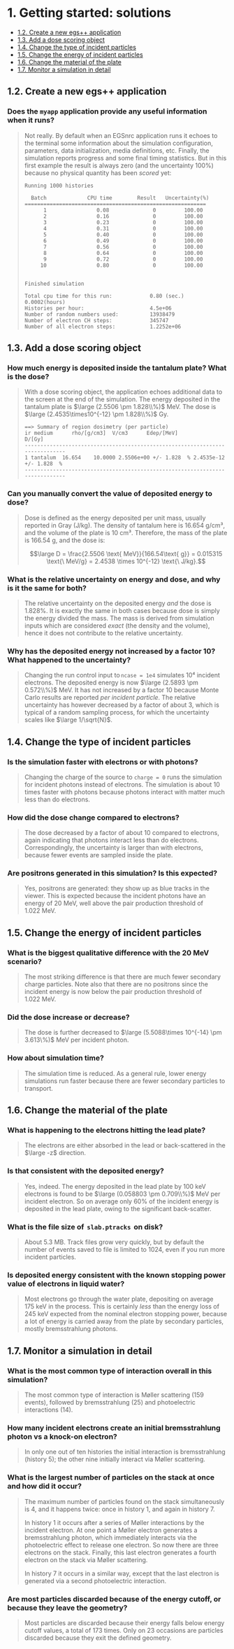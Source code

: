 # 1. Getting started: solutions <!-- omit in toc -->

- [1.2. Create a new egs++ application](#12-create-a-new-egs-application)
- [1.3. Add a dose scoring object](#13-add-a-dose-scoring-object)
- [1.4. Change the type of incident particles](#14-change-the-type-of-incident-particles)
- [1.5. Change the energy of incident particles](#15-change-the-energy-of-incident-particles)
- [1.6. Change the material of the plate](#16-change-the-material-of-the-plate)
- [1.7. Monitor a simulation in detail](#17-monitor-a-simulation-in-detail)

<!-- ## 1.1. -->

## 1.2. Create a new egs++ application

### Does the `myapp` application provide any useful information when it runs?

> Not really. By default when an EGSnrc application runs it echoes to the
> terminal some information about the simulation configuration, parameters, data
> initialization, media definitions, etc. Finally, the simulation reports
> progress and some final timing statistics. But in this first example the
> result is always zero (and the uncertainty 100%) because no physical quantity
> has been *scored* yet:
>
> ```text
> Running 1000 histories
>
>   Batch             CPU time        Result   Uncertainty(%)
> ==========================================================
>       1                0.08              0         100.00
>       2                0.16              0         100.00
>       3                0.23              0         100.00
>       4                0.31              0         100.00
>       5                0.40              0         100.00
>       6                0.49              0         100.00
>       7                0.56              0         100.00
>       8                0.64              0         100.00
>       9                0.72              0         100.00
>      10                0.80              0         100.00
>
>
> Finished simulation
>
> Total cpu time for this run:            0.80 (sec.) 0.0002(hours)
> Histories per hour:                     4.5e+06
> Number of random numbers used:          13938479
> Number of electron CH steps:            345747
> Number of all electron steps:           1.2252e+06
> ```

## 1.3. Add a dose scoring object

### How much energy is deposited inside the tantalum plate? What is the dose?

> With a dose scoring object, the application echoes additional data to the
> screen at the end of the simulation. The energy deposited in the tantalum
> plate is $\large (2.5506 \pm 1.828\\%)$ MeV. The dose is $\large
> (2.4535\times10^{-12} \pm 1.828\\%)$ Gy.
>
> ```text
> ==> Summary of region dosimetry (per particle)
> ir medium      rho/[g/cm3]  V/cm3      Edep/[MeV]              D/[Gy]
> -----------------------------------------------------------------------------
> 1 tantalum  16.654    10.0000 2.5506e+00 +/- 1.828  % 2.4535e-12 +/- 1.828  %
> -----------------------------------------------------------------------------
> ```

### Can you manually convert the value of deposited energy to dose?

> Dose is defined as the energy deposited per unit mass, usually reported in
> Gray (J/kg). The density of tantalum here is 16.654 g/cm³, and the volume of
> the plate is 10 cm³. Therefore, the mass of the plate is 166.54 g, and the
> dose is:
>
> $$\large  D = \frac{2.5506 \text{ MeV}}{166.54\text{ g}} = 0.015315 \text{\
> MeV/g} = 2.4538 \times 10^{-12} \text{\ J/kg}.$$

### What is the relative uncertainty on energy and dose, and why is it the same for both?

> The relative uncertainty on the deposited energy *and* the dose is 1.828%. It
> is exactly the same in both cases because dose is simply the energy divided
> the mass. The mass is derived from simulation inputs which are considered
> *exact* (the density and the volume), hence it does not contribute to the
> relative uncertainty.

### Why has the deposited energy not increased by a factor 10? What happened to the uncertainty?

> Changing the run control input to `ncase = 1e4` simulates 10⁴ incident
> electrons. The deposited energy is now $\large (2.5893 \pm 0.572\\%)$ MeV. It
> has not increased by a factor 10 because Monte Carlo results are reported *per
> incident particle*. The relative uncertainty has however decreased by a factor
> of about 3, which is typical of a random sampling process, for which the
> uncertainty scales like $\large 1/\sqrt{N}$.

## 1.4. Change the type of incident particles

### Is the simulation faster with electrons or with photons?

> Changing the charge of the source to `charge = 0` runs the simulation for
> incident photons instead of electrons. The simulation is about 10 times faster
> with photons because photons interact with matter much less than do electrons.

### How did the dose change compared to electrons?

> The dose decreased by a factor of about 10 compared to electrons, again
> indicating that photons interact less than do electrons. Correspondingly, the
> uncertainty is larger than with electrons, because fewer events are sampled
> inside the plate.

### Are positrons generated in this simulation? Is this expected?

> Yes, positrons are generated: they show up as blue tracks in the viewer. This
> is expected because the incident photons have an energy of 20 MeV, well above
> the pair production threshold of 1.022 MeV.

## 1.5. Change the energy of incident particles

### What is the biggest qualitative difference with the 20 MeV scenario?

> The most striking difference is that there are much fewer secondary charge
> particles. Note also that there are no positrons since the incident energy is
> now below the pair production threshold of 1.022 MeV.

### Did the dose increase or decrease?

> The dose is further decreased to $\large (5.5088\times 10^{-14} \pm
> 3.613\%)$ MeV per incident photon.

### How about simulation time?

> The simulation time is reduced. As a general rule, lower energy simulations
> run faster because there are fewer secondary particles to transport.

## 1.6. Change the material of the plate

### What is happening to the electrons hitting the lead plate?

> The electrons are either absorbed in the lead or back-scattered in the $\large
> -z$ direction.

### Is that consistent with the deposited energy?

> Yes, indeed. The energy deposited in the lead plate by 100 keV electrons is
> found to be $\large (0.058803 \pm 0.709\\%)$ MeV per incident electron. So on
> average only 60% of the incident energy is deposited in the lead plate, owing
> to the significant back-scatter.

### What is the file size of  `slab.ptracks`  on disk?

> About 5.3 MB. Track files grow very quickly, but by default the number of
> events saved to file is limited to 1024, even if you run more incident
> particles.

### Is deposited energy consistent with the known stopping power value of electrons in liquid water?

> Most electrons go through the water plate, depositing on average 175 keV in
> the process. This is certainly *less* than the energy loss of 245 keV expected
> from the nominal electron stopping power, because a lot of energy is carried
> away from the plate by secondary particles, mostly bremsstrahlung photons.

## 1.7. Monitor a simulation in detail

### What is the most common type of interaction overall in this simulation?

> The most common type of interaction is Møller scattering (159 events),
> followed by bremsstrahlung (25) and photoelectric interactions (14).

### How many incident electrons create an initial bremsstrahlung photon vs a knock-on electron?

> In only one out of ten histories the initial interaction is bremsstrahlung
> (history 5); the other nine initially interact via Møller scattering.

### What is the largest number of particles on the stack at once and how did it occur?

> The maximum number of particles found on the stack simultaneously is 4, and it
> happens twice: once in history 1, and again in history 7.
>
> In history 1 it occurs after a series of Møller interactions by the incident
> electron. At one point a Møller electron generates a bremsstrahlung photon,
> which immediately interacts via the photoelectric effect to release one
> electron. So now there are three electrons on the stack. Finally, this last
> electron generates a fourth electron on the stack via Møller scattering.
>
> In history 7 it occurs in a similar way, except that the last electron is
> generated via a second photoelectric interaction.

### Are most particles discarded because of the energy cutoff, or because they leave the geometry?

> Most particles are discarded because their energy falls below energy cutoff
> values, a total of 173 times. Only on 23 occasions are particles discarded
> because they exit the defined geometry.
